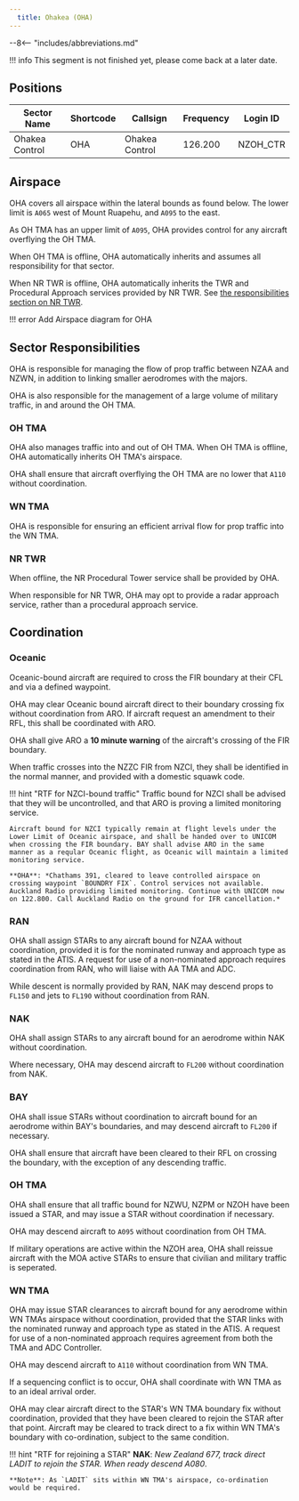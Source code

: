 ```yaml
---
  title: Ohakea (OHA)
---
```


--8<-- "includes/abbreviations.md"

!!! info
    This segment is not finished yet, please come back at a later date.

    
## Positions

| Sector Name    | Shortcode | Callsign       | Frequency | Login ID |
| -------------- | --------- | -------------- | --------- | -------- |
| Ohakea Control | OHA       | Ohakea Control | 126.200   | NZOH_CTR |

## Airspace

OHA covers all airspace within the lateral bounds as found below. The lower limit is `A065` west of Mount Ruapehu, and `A095` to the east.

As OH TMA has an upper limit of `A095`, OHA provides control for any aircraft overflying the OH TMA.

When OH TMA is offline, OHA automatically inherits and assumes all responsibility for that sector.

When NR TWR is offline, OHA automatically inherits the TWR and Procedural Approach services provided by NR TWR. See [the responsibilities section on NR TWR](#nr-twr).

!!! error
    Add Airspace diagram for OHA

## Sector Responsibilities

OHA is responsible for managing the flow of prop traffic between NZAA and NZWN, in addition to linking smaller aerodromes with the majors. 

OHA is also responsible for the management of a large volume of military traffic, in and around the OH TMA.

### OH TMA

OHA also manages traffic into and out of OH TMA. When OH TMA is offline, OHA automatically inherits OH TMA's airspace. 

OHA shall ensure that aircraft overflying the OH TMA are no lower that `A110` without coordination.

### WN TMA

OHA is responsible for ensuring an efficient arrival flow for prop traffic into the WN TMA. 

### NR TWR

When offline, the NR Procedural Tower service shall be provided by OHA. 

When responsible for NR TWR, OHA may opt to provide a radar approach service, rather than a procedural approach service.

## Coordination

### Oceanic

Oceanic-bound aircraft are required to cross the FIR boundary at their CFL and via a defined waypoint. 

OHA may clear Oceanic bound aircraft direct to their boundary crossing fix without coordination from ARO. If aircraft request an amendment to their RFL, this shall be coordinated with ARO.

OHA shall give ARO a **10 minute warning** of the aircraft's crossing of the FIR boundary.

When traffic crosses into the NZZC FIR from NZCI, they shall be identified in the normal manner, and provided with a domestic squawk code. 

!!! hint "RTF for NZCI-bound traffic"
    Traffic bound for NZCI shall be advised that they will be uncontrolled, and that ARO is proving a limited monitoring service.

    Aircraft bound for NZCI typically remain at flight levels under the Lower Limit of Oceanic airspace, and shall be handed over to UNICOM when crossing the FIR boundary. BAY shall advise ARO in the same manner as a reqular Oceanic flight, as Oceanic will maintain a limited monitoring service.

    **OHA**: *Chathams 391, cleared to leave controlled airspace on crossing waypoint `BOUNDRY FIX`. Control services not available. Auckland Radio providing limited monitoring. Continue with UNICOM now on 122.800. Call Auckland Radio on the ground for IFR cancellation.*

### RAN

OHA shall assign STARs to any aircraft bound for NZAA without coordination, provided it is for the nominated runway and approach type as stated in the ATIS. A request for use of a non-nominated approach requires coordination from RAN, who will liaise with AA TMA and ADC.

While descent is normally provided by RAN, NAK may descend props to `FL150` and jets to `FL190` without coordination from RAN.

### NAK

OHA shall assign STARs to any aircraft bound for an aerodrome within NAK without coordination. 

Where necessary, OHA may descend aircraft to `FL200` without coordination from NAK.

### BAY

OHA shall issue STARs without coordination to aircraft bound for an aerodrome within BAY's boundaries, and may descend aircraft to `FL200` if necessary.

OHA shall ensure that aircraft have been cleared to their RFL on crossing the boundary, with the exception of any descending traffic.

### OH TMA

OHA shall ensure that all traffic bound for NZWU, NZPM or NZOH have been issued a STAR, and may issue a STAR without coordination if necessary.

OHA may descend aircraft to `A095` without coordination from OH TMA.

If military operations are active within the NZOH area, OHA shall reissue aircraft with the MOA active STARs to ensure that civilian and military traffic is seperated. 

### WN TMA

OHA may issue STAR clearances to aircraft bound for any aerodrome within WN TMAs airspace without coordination, provided that the STAR links with the nominated runway and approach type as stated in the ATIS. A request for use of a non-nominated approach requires agreement from both the TMA and ADC Controller.

OHA may descend aircraft to `A110` without coordination from WN TMA.

If a sequencing conflict is to occur, OHA shall coordinate with WN TMA as to an ideal arrival order. 

OHA may clear aircraft direct to the STAR's WN TMA boundary fix without coordination, provided that they have been cleared to rejoin the STAR after that point. Aircraft may be cleared to track direct to a fix within WN TMA's boundary with co-ordination, subject to the same condition.

!!! hint "RTF for rejoining a STAR"
    **NAK**: *New Zealand 677, track direct LADIT to rejoin the STAR. When ready descend A080*.

    **Note**: As `LADIT` sits within WN TMA's airspace, co-ordination would be required. 